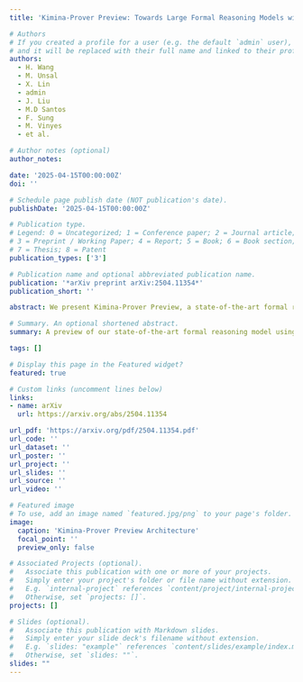 ```yaml
---
title: 'Kimina-Prover Preview: Towards Large Formal Reasoning Models with Reinforcement Learning'

# Authors
# If you created a profile for a user (e.g. the default `admin` user), write the username (folder name) here
# and it will be replaced with their full name and linked to their profile.
authors:
  - H. Wang
  - M. Unsal
  - X. Lin
  - admin
  - J. Liu
  - M.D Santos
  - F. Sung
  - M. Vinyes
  - et al.

# Author notes (optional)
author_notes:

date: '2025-04-15T00:00:00Z'
doi: ''

# Schedule page publish date (NOT publication's date).
publishDate: '2025-04-15T00:00:00Z'

# Publication type.
# Legend: 0 = Uncategorized; 1 = Conference paper; 2 = Journal article;
# 3 = Preprint / Working Paper; 4 = Report; 5 = Book; 6 = Book section;
# 7 = Thesis; 8 = Patent
publication_types: ['3']

# Publication name and optional abbreviated publication name.
publication: '*arXiv preprint arXiv:2504.11354*'
publication_short: ''

abstract: We present Kimina-Prover Preview, a state-of-the-art formal reasoning model developed using reinforcement learning techniques for Interactive Theorem Proving in Lean. Our approach demonstrates significant improvements on the miniF2F benchmark, showcasing the potential of RL-driven approaches for automated theorem proving.

# Summary. An optional shortened abstract.
summary: A preview of our state-of-the-art formal reasoning model using reinforcement learning for theorem proving in Lean.

tags: []

# Display this page in the Featured widget?
featured: true

# Custom links (uncomment lines below)
links:
- name: arXiv
  url: https://arxiv.org/abs/2504.11354

url_pdf: 'https://arxiv.org/pdf/2504.11354.pdf'
url_code: ''
url_dataset: ''
url_poster: ''
url_project: ''
url_slides: ''
url_source: ''
url_video: ''

# Featured image
# To use, add an image named `featured.jpg/png` to your page's folder.
image:
  caption: 'Kimina-Prover Preview Architecture'
  focal_point: ''
  preview_only: false

# Associated Projects (optional).
#   Associate this publication with one or more of your projects.
#   Simply enter your project's folder or file name without extension.
#   E.g. `internal-project` references `content/project/internal-project/index.md`.
#   Otherwise, set `projects: []`.
projects: []

# Slides (optional).
#   Associate this publication with Markdown slides.
#   Simply enter your slide deck's filename without extension.
#   E.g. `slides: "example"` references `content/slides/example/index.md`.
#   Otherwise, set `slides: ""`.
slides: ""
---
```

